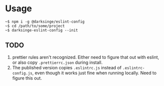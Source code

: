# Usage

```
~$ npm i -g @darksinge/eslint-config
~$ cd /path/to/some/project
~$ darksinge-eslint-config --init
```

## TODO

1. prettier rules aren't recognized. Either need to figure that out with
   eslint, or also copy `.prettierrc.json` during install.
2. The published version copies `.eslintrc.js` instead of
   `.eslintrc-config.js`, even though it works just fine when running locally.
   Need to figure this out.
